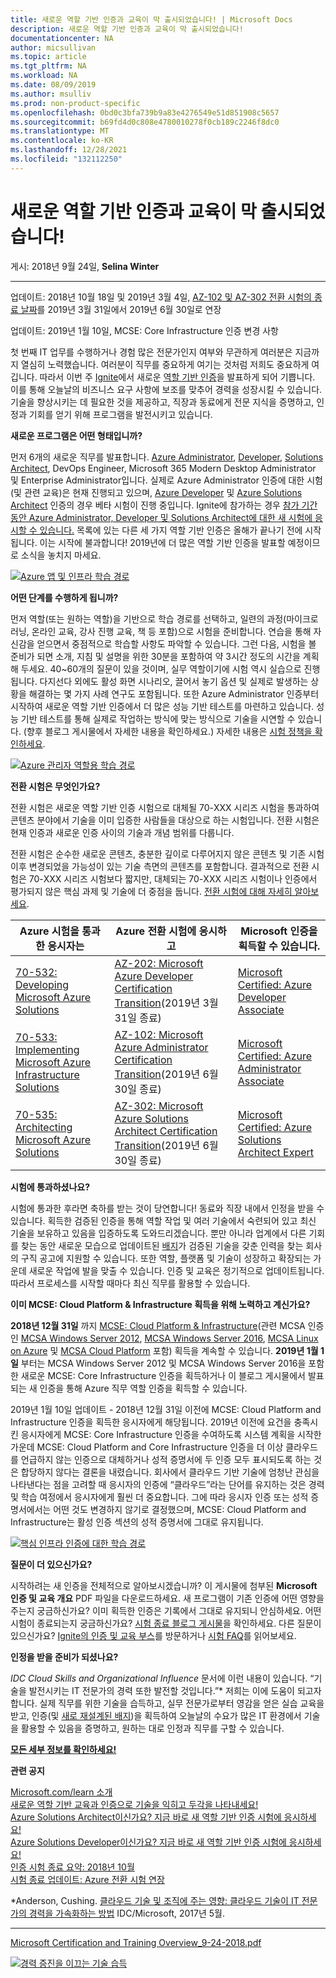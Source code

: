 ```yaml
---
title: 새로운 역할 기반 인증과 교육이 막 출시되었습니다! | Microsoft Docs
description: 새로운 역할 기반 인증과 교육이 막 출시되었습니다!
documentationcenter: NA
author: micsullivan
ms.topic: article
ms.tgt_pltfrm: NA
ms.workload: NA
ms.date: 08/09/2019
ms.author: msulliv
ms.prod: non-product-specific
ms.openlocfilehash: 0bd0c3bfa739b9a83e4276549e51d851908c5657
ms.sourcegitcommit: b69fd4d0c808e4780010278f0cb189c2246f8dc0
ms.translationtype: MT
ms.contentlocale: ko-KR
ms.lasthandoff: 12/28/2021
ms.locfileid: "132112250"
---
```

# <a name="new-role-based-certification-and-training-is-here-and-were-just-getting-started"></a>새로운 역할 기반 인증과 교육이 막 출시되었습니다!

게시: 2018년 9월 24일, **Selina Winter**

___

업데이트: 2018년 10월 18일 및 2019년 3월 4일, [AZ-102 및 AZ-302 전환 시험의 종료 날짜](https://www.microsoft.com/en-us/learning/community-blog-post.aspx?BlogId=8&Id=375172)를 2019년 3월 31일에서 2019년 6월 30일로 연장

업데이트: 2019년 1월 10일, MCSE: Core Infrastructure 인증 변경 사항

첫 번째 IT 업무를 수행하거나 경험 많은 전문가인지 여부와 무관하게 여러분은 지금까지 열심히 노력했습니다. 여러분이 직무를 중요하게 여기는 것처럼 저희도 중요하게 여깁니다. 따라서 이번 주 [Ignite](https://www.microsoft.com/ignite)에서 새로운 [역할 기반 인증](https://www.microsoft.com/learning/browse-new-certification.aspx)을 발표하게 되어 기쁩니다. 이를 통해 오늘날의 비즈니스 요구 사항에 보조를 맞추어 경력을 성장시킬 수 있습니다. 기술을 향상시키는 데 필요한 것을 제공하고, 직장과 동료에게 전문 지식을 증명하고, 인정과 기회를 얻기 위해 프로그램을 발전시키고 있습니다.

**새로운 프로그램은 어떤 형태입니까?**

먼저 6개의 새로운 직무를 발표합니다. [Azure Administrator](https://www.microsoft.com/learning/azure-administrator.aspx), [Developer](https://www.microsoft.com/learning/azure-developer.aspx), [Solutions Architect](https://www.microsoft.com/learning/azure-solutions-architect.aspx), DevOps Engineer, Microsoft 365 Modern Desktop Administrator 및 Enterprise Administrator입니다. 실제로 Azure Administrator 인증에 대한 시험(및 관련 교육)은 현재 진행되고 있으며, [Azure Developer](https://www.microsoft.com/en-us/learning/community-blog-post.aspx?BlogId=8&Id=375155) 및 [Azure Solutions Architect](https://www.microsoft.com/en-us/learning/community-blog-post.aspx?BlogId=8&Id=375157) 인증의 경우 베타 시험이 진행 중입니다. Ignite에 참가하는 경우 [참가 기간 동안 Azure Administrator, Developer 및 Solutions Architect에 대한 새 시험에 응시할 수 있습니다.](https://www.microsoft.com/en-us/ignite/experiences) 목록에 있는 다른 세 가지 역할 기반 인증은 올해가 끝나기 전에 시작됩니다. 이는 시작에 불과합니다! 2019년에 더 많은 역할 기반 인증을 발표할 예정이므로 소식을 놓치지 마세요.

[![Azure 앱 및 인프라 학습 경로](images/azure-apps-and-infrastructure.jpg)](images/azure-apps-and-infrastructure.jpg)

**어떤 단계를 수행하게 됩니까?**

먼저 역할(또는 원하는 역할)을 기반으로 학습 경로를 선택하고, 일련의 과정(마이크로러닝, 온라인 교육, 강사 진행 교육, 책 등 포함)으로 시험을 준비합니다. 연습을 통해 자신감을 얻으면서 중점적으로 학습할 사항도 파악할 수 있습니다. 그런 다음, 시험을 볼 준비가 되면 소개, 지침 및 설명을 위한 30분을 포함하여 약 3시간 정도의 시간을 계획해 두세요. 40~60개의 질문이 있을 것이며, 실무 역할이기에 시험 역시 실습으로 진행됩니다. 다지선다 외에도 활성 화면 시나리오, 끌어서 놓기 옵션 및 실제로 발생하는 상황을 해결하는 몇 가지 사례 연구도 포함됩니다. 또한 Azure Administrator 인증부터 시작하여 새로운 역할 기반 인증에서 더 많은 성능 기반 테스트를 마련하고 있습니다. 성능 기반 테스트를 통해 실제로 작업하는 방식에 맞는 방식으로 기술을 시연할 수 있습니다. (향후 블로그 게시물에서 자세한 내용을 확인하세요.) 자세한 내용은 [시험 정책을 확인하세요](https://www.microsoft.com/learning/certification-exam-policies.aspx).

[![Azure 관리자 역할용 학습 경로](images/learning-path-for-azure-admin-role.png)](images/learning-path-for-azure-admin-role.png)

**전환 시험은 무엇인가요?**

전환 시험은 새로운 역할 기반 인증 시험으로 대체될 70-XXX 시리즈 시험을 통과하여 콘텐츠 분야에서 기술을 이미 입증한 사람들을 대상으로 하는 시험입니다. 전환 시험은 현재 인증과 새로운 인증 사이의 기술과 개념 범위를 다룹니다.

전환 시험은 순수한 새로운 콘텐츠, 충분한 깊이로 다루어지지 않은 콘텐츠 및 기존 시험 이후 변경되었을 가능성이 있는 기술 측면의 콘텐츠를 포함합니다. 결과적으로 전환 시험은 70-XXX 시리즈 시험보다 짧지만, 대체되는 70-XXX 시리즈 시험이나 인증에서 평가되지 않은 핵심 과제 및 기술에 더 중점을 둡니다. [전환 시험에 대해 자세히 알아보세요](https://www.microsoft.com/en-us/learning/community-blog-post.aspx?BlogId=8&Id=375172).

| Azure 시험을 통과한 응시자는 | Azure 전환 시험에 응시하고 | Microsoft 인증을 획득할 수 있습니다.  |
| --- | --- | --- |
| [70-532: Developing Microsoft Azure Solutions](https://www.microsoft.com/learning/exam-70-532.aspx) | [AZ-202: Microsoft Azure Developer Certification Transition](https://www.microsoft.com/learning/exam-AZ-202.aspx)(2019년 3월 31일 종료) | [Microsoft Certified: Azure Developer Associate](https://www.microsoft.com/learning/azure-developer.aspx) |
| [70-533: Implementing Microsoft Azure Infrastructure Solutions](https://www.microsoft.com/learning/exam-70-533.aspx) | [AZ-102: Microsoft Azure Administrator Certification Transition](https://www.microsoft.com/learning/exam-AZ-102.aspx)(2019년 6월 30일 종료) | [Microsoft Certified: Azure Administrator Associate](https://www.microsoft.com/learning/azure-administrator.aspx) |
| [70-535: Architecting Microsoft Azure Solutions](https://www.microsoft.com/learning/exam-70-535.aspx) | [AZ-302: Microsoft Azure Solutions Architect Certification Transition](https://www.microsoft.com/learning/exam-AZ-302.aspx)(2019년 6월 30일 종료) | [Microsoft Certified: Azure Solutions Architect Expert](https://www.microsoft.com/learning/azure-solutions-architect.aspx) |

**시험에 통과하셨나요?**

시험에 통과한 후라면 축하를 받는 것이 당연합니다! 동료와 직장 내에서 인정을 받을 수 있습니다. 획득한 검증된 인증을 통해 역할 작업 및 여러 기술에서 숙련되어 있고 최신 기술을 보유하고 있음을 입증하도록 도와드리겠습니다. 뿐만 아니라 업계에서 다른 기회를 찾는 동안 새로운 모습으로 업데이트된 [배지](https://www.microsoft.com/learning/badges.aspx)가 검증된 기술을 갖춘 인력을 찾는 회사의 구직 공고에 지원할 수 있습니다. 또한 역할, 플랫폼 및 기술이 성장하고 확장되는 가운데 새로운 작업에 발을 맞출 수 있습니다. 인증 및 교육은 정기적으로 업데이트됩니다. 따라서 프로세스를 시작할 때마다 최신 직무를 활용할 수 있습니다.

**이미 MCSE: Cloud Platform & Infrastructure 획득을 위해 노력하고 계신가요?**

**2018년 12월 31일** 까지 [MCSE: Cloud Platform & Infrastructure](https://www.microsoft.com/learning/mcse-cloud-platform-infrastructure.aspx)(관련 MCSA 인증인 [MCSA Windows Server 2012](https://www.microsoft.com/learning/mcsa-windows-server-certification.aspx), [MCSA Windows Server 2016](https://www.microsoft.com/learning/mcsa-windows-server-2016-certification.aspx), [MCSA Linux on Azure](https://www.microsoft.com/learning/mcsa-linux-azure-certification.aspx) 및 [MCSA Cloud Platform](https://www.microsoft.com/learning/mcsa-cloud-platform-certification.aspx) 포함) 획득을 계속할 수 있습니다. **2019년 1월 1일** 부터는 MCSA Windows Server 2012 및 MCSA Windows Server 2016을 포함한 새로운 MCSE: Core Infrastructure 인증을 획득하거나 이 블로그 게시물에서 발표되는 새 인증을 통해 Azure 직무 역할 인증을 획득할 수 있습니다.

2019년 1월 10일 업데이트 - 2018년 12월 31일 이전에 MCSE: Cloud Platform and Infrastructure 인증을 획득한 응시자에게 해당됩니다. 2019년 이전에 요건을 충족시킨 응시자에게 MCSE: Core Infrastructure 인증을 수여하도록 시스템 계획을 시작한 가운데 MCSE: Cloud Platform and Core Infrastructure 인증을 더 이상 클라우드를 언급하지 않는 인증으로 대체하거나 성적 증명서에 두 인증 모두 표시되도록 하는 것은 합당하지 않다는 결론을 내렸습니다. 회사에서 클라우드 기반 기술에 엄청난 관심을 나타낸다는 점을 고려할 때 응시자의 인증에 “클라우드”라는 단어를 유지하는 것은 경력 및 학습 여정에서 응시자에게 훨씬 더 중요합니다. 그에 따라 응시자 인증 또는 성적 증명서에서는 어떤 것도 변경하지 않기로 결정했으며, MCSE: Cloud Platform and Infrastructure는 활성 인증 섹션의 성적 증명서에 그대로 유지됩니다.

[![핵심 인프라 인증에 대한 학습 경로](images/core-infrastructure-cert-learning-path.jpg)](images/core-infrastructure-cert-learning-path.jpg)

**질문이 더 있으신가요?**

시작하려는 새 인증을 전체적으로 알아보시겠습니까? 이 게시물에 첨부된 **Microsoft 인증 및 교육 개요** PDF 파일을 다운로드하세요. 새 프로그램이 기존 인증에 어떤 영향을 주는지 궁금하신가요? 이미 획득한 인증은 기록에서 그대로 유지되니 안심하세요. 어떤 시험이 종료되는지 궁금하신가요? [시험 종료 블로그 게시물](https://www.microsoft.com/en-us/learning/community-blog-post.aspx?BlogId=8&Id=375158)을 확인하세요. 다른 질문이 있으신가요? [Ignite의 인증 및 교육 부스](https://www.microsoft.com/en-us/learning/community-blog-post.aspx?BlogId=8&Id=375160)를 방문하거나 [시험 FAQ](https://www.microsoft.com/learning/certification-exam-policies.aspx)를 읽어보세요.

**인정을 받을 준비가 되셨나요?**

*IDC Cloud Skills and Organizational Influence* 문서에 이런 내용이 있습니다. “기술을 발전시키는 IT 전문가의 경력 또한 발전할 것입니다.”* 저희는 이에 도움이 되고자 합니다. 실제 직무를 위한 기술을 습득하고, 실무 전문가로부터 영감을 얻은 실습 교육을 받고, 인증(및 [새로 재설계된 배지](https://www.microsoft.com/learning/badges.aspx))을 획득하여 오늘날의 수요가 많은 IT 환경에서 기술을 활용할 수 있음을 증명하고, 원하는 대로 인정과 직무를 구할 수 있습니다.

**[모든 세부 정보를 확인하세요!](https://www.microsoft.com/learning/browse-new-certification.aspx)**

**관련 공지**

[Microsoft.com/learn 소개](https://docs.microsoft.com/teamblog/introducing-ms-learn)  
[새로운 역할 기반 교육과 인증으로 기술을 익히고 두각을 나타내세요!](https://www.microsoft.com/en-us/learning/community-blog-post.aspx?BlogId=8&Id=375161)  
[Azure Solutions Architect이신가요? 지금 바로 새 역할 기반 인증 시험에 응시하세요!](https://www.microsoft.com/en-us/learning/community-blog-post.aspx?BlogId=8&Id=375157)  
[Azure Solutions Developer이신가요? 지금 바로 새 역할 기반 인증 시험에 응시하세요!](https://www.microsoft.com/en-us/learning/community-blog-post.aspx?BlogId=8&Id=375155)  
[인증 시험 종료 요약: 2018년 10월](https://www.microsoft.com/en-us/learning/community-blog-post.aspx?BlogId=8&Id=375158)  
[시험 종료 업데이트: Azure 전환 시험 연장](https://www.microsoft.com/en-us/learning/community-blog-post.aspx?BlogId=8&Id=375172)

*Anderson, Cushing. [클라우드 기술 및 조직에 주는 영향: 클라우드 기술이 IT 전문가의 경력을 가속화하는 방법](https://download.microsoft.com/download/C/3/0/C3068200-2F9B-4D8D-BF5D-32E1F7ED669A/IDC_Microsoft_How_Cloud_Skills_Are_Accelerating_IT_Pro_Careers_May_2017.pdf) IDC/Microsoft, 2017년 5월.


___

[Microsoft Certification and Training Overview_9-24-2018.pdf](https://query.prod.cms.rt.microsoft.com/cms/api/am/binary/RE3Njir)

[![경력 증진을 이끄는 기술 습득](images/microsoft-certified-banner.png)](https://www.microsoft.com/learning/azure-training-certification.aspx?WT.icid=mva_bnr_lexawareness_usen_asi_rightrail_oct2017)